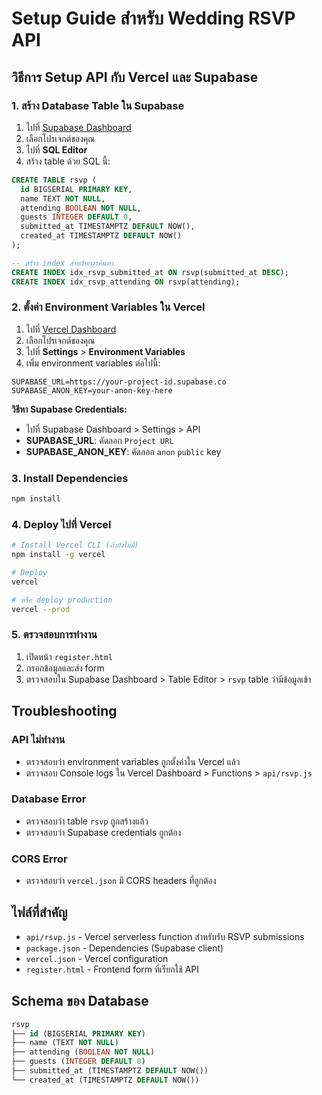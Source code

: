 # Setup Guide สำหรับ Wedding RSVP API

## วิธีการ Setup API กับ Vercel และ Supabase

### 1. สร้าง Database Table ใน Supabase

1. ไปที่ [Supabase Dashboard](https://app.supabase.com)
2. เลือกโปรเจกต์ของคุณ
3. ไปที่ **SQL Editor**
4. สร้าง table ด้วย SQL นี้:

```sql
CREATE TABLE rsvp (
  id BIGSERIAL PRIMARY KEY,
  name TEXT NOT NULL,
  attending BOOLEAN NOT NULL,
  guests INTEGER DEFAULT 0,
  submitted_at TIMESTAMPTZ DEFAULT NOW(),
  created_at TIMESTAMPTZ DEFAULT NOW()
);

-- สร้าง index สำหรับการค้นหา
CREATE INDEX idx_rsvp_submitted_at ON rsvp(submitted_at DESC);
CREATE INDEX idx_rsvp_attending ON rsvp(attending);
```

### 2. ตั้งค่า Environment Variables ใน Vercel

1. ไปที่ [Vercel Dashboard](https://vercel.com)
2. เลือกโปรเจกต์ของคุณ
3. ไปที่ **Settings** > **Environment Variables**
4. เพิ่ม environment variables ต่อไปนี้:

```
SUPABASE_URL=https://your-project-id.supabase.co
SUPABASE_ANON_KEY=your-anon-key-here
```

**วิธีหา Supabase Credentials:**
- ไปที่ Supabase Dashboard > Settings > API
- **SUPABASE_URL**: คัดลอก `Project URL`
- **SUPABASE_ANON_KEY**: คัดลอก `anon` `public` key

### 3. Install Dependencies

```bash
npm install
```

### 4. Deploy ไปที่ Vercel

```bash
# Install Vercel CLI (ถ้ายังไม่มี)
npm install -g vercel

# Deploy
vercel

# หรือ deploy production
vercel --prod
```

### 5. ตรวจสอบการทำงาน

1. เปิดหน้า `register.html`
2. กรอกข้อมูลและส่ง form
3. ตรวจสอบใน Supabase Dashboard > Table Editor > `rsvp` table ว่ามีข้อมูลเข้า

## Troubleshooting

### API ไม่ทำงาน
- ตรวจสอบว่า environment variables ถูกตั้งค่าใน Vercel แล้ว
- ตรวจสอบ Console logs ใน Vercel Dashboard > Functions > `api/rsvp.js`

### Database Error
- ตรวจสอบว่า table `rsvp` ถูกสร้างแล้ว
- ตรวจสอบว่า Supabase credentials ถูกต้อง

### CORS Error
- ตรวจสอบว่า `vercel.json` มี CORS headers ที่ถูกต้อง

## ไฟล์ที่สำคัญ

- `api/rsvp.js` - Vercel serverless function สำหรับรับ RSVP submissions
- `package.json` - Dependencies (Supabase client)
- `vercel.json` - Vercel configuration
- `register.html` - Frontend form ที่เรียกใช้ API

## Schema ของ Database

```sql
rsvp
├── id (BIGSERIAL PRIMARY KEY)
├── name (TEXT NOT NULL)
├── attending (BOOLEAN NOT NULL)
├── guests (INTEGER DEFAULT 0)
├── submitted_at (TIMESTAMPTZ DEFAULT NOW())
└── created_at (TIMESTAMPTZ DEFAULT NOW())
```
